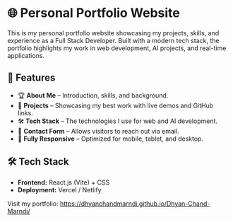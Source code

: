# 🌐 Personal Portfolio Website

This is my personal portfolio website showcasing my projects, skills, and experience as a Full Stack Developer. Built with a modern tech stack, the portfolio highlights my work in web development, AI projects, and real-time applications.

## 🚀 Features
- 🏆 **About Me** – Introduction, skills, and background.
- 💼 **Projects** – Showcasing my best work with live demos and GitHub links.
- 🛠 **Tech Stack** – The technologies I use for web and AI development.
- 📩 **Contact Form** – Allows visitors to reach out via email.
- 📱 **Fully Responsive** – Optimized for mobile, tablet, and desktop.

## 🛠️ Tech Stack
- **Frontend:** React.js (Vite) + CSS  
- **Deployment:** Vercel / Netlify  

Visit my portfolio: https://dhyanchandmarndi.github.io/Dhyan-Chand-Marndi/
